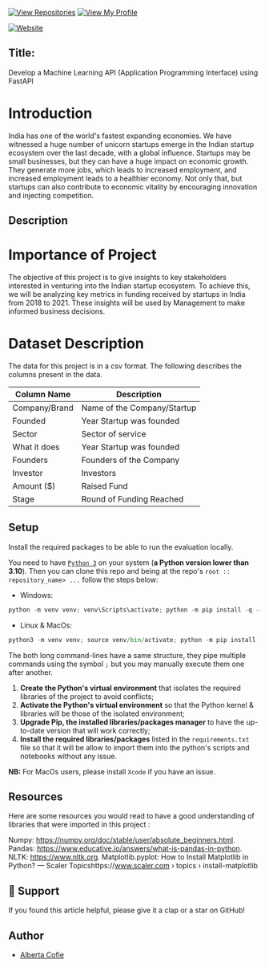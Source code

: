 [![View Repositories](https://img.shields.io/badge/View-My_Repositories-blue?logo=GitHub)](https://github.com/AlbieCofie?tab=repositories)
[![View My Profile](https://img.shields.io/badge/MEDIUM-Article-purple?logo=Medium)](https://medium.com/@albiecofie2000/indian-startup-ecosystem-which-industry-is-more-likely-to-get-funding-d00222ee47ff)

[![Website](https://img.shields.io/badge/My-Website-darkgreen)](https://albiecofie2000.wixsite.com/home)



## Title: 

Develop a Machine Learning API (Application Programming Interface) using FastAPI

# Introduction

India has one of the world's fastest expanding economies. We have witnessed a huge number of unicorn startups emerge in the Indian startup ecosystem over the last decade, with a global influence. Startups may be small businesses, but they can have a huge impact on economic growth. They generate more jobs, which leads to increased employment, and increased employment leads to a healthier economy. Not only that, but startups can also contribute to economic vitality by encouraging innovation and injecting competition.


## Description

# Importance of Project  

The objective of this project is to give insights to key stakeholders interested in venturing into the Indian startup ecosystem. To achieve this, we will be analyzing key metrics in funding received by startups in India from 2018 to 2021. These insights will be used by Management to make informed business decisions.

# Dataset Description

The data for this project is in a csv format. The following describes the columns present in the data.

| Column Name | Description                                                                    |
| ----------- | ----------------------------------------------------------------------------- |
| Company/Brand          | Name of the Company/Startup
| Founded          | Year Startup was founded                                      
| Sector          | Sector of service
| What it does          | Year Startup was founded
| Founders          | Founders of the Company
| Investor          | Investors
| Amount ($)          | Raised Fund
| Stage          | Round of Funding Reached


## Setup

Install the required packages to be able to run the evaluation locally.

You need to have [`Python 3`](https://www.python.org/) on your system (**a Python version lower than 3.10**). Then you can clone this repo and being at the repo's `root :: repository_name> ...` follow the steps below:

- Windows:

```python
python -m venv venv; venv\Scripts\activate; python -m pip install -q --upgrade pip; python -m pip install -qr requirements.txt
```

- Linux & MacOs:

```python
python3 -m venv venv; source venv/bin/activate; python -m pip install -q --upgrade pip; python -m pip install -qr requirements.txt
```

The both long command-lines have a same structure, they pipe multiple commands using the symbol `;` but you may manually execute them one after another.

1. **Create the Python's virtual environment** that isolates the required libraries of the project to avoid conflicts;
2. **Activate the Python's virtual environment** so that the Python kernel & libraries will be those of the isolated environment;
3. **Upgrade Pip, the installed libraries/packages manager** to have the up-to-date version that will work correctly;
4. **Install the required libraries/packages** listed in the `requirements.txt` file so that it will be allow to import them into the python's scripts and notebooks without any issue.

**NB:** For MacOs users, please install `Xcode` if you have an issue.

## Resources

Here are some resources you would read to have a good understanding of libraries that were imported in this project :

Numpy: https://numpy.org/doc/stable/user/absolute_beginners.html.
Pandas: https://www.educative.io/answers/what-is-pandas-in-python.
NLTK: https://www.nltk.org.
Matplotlib.pyplot: How to Install Matplotlib in Python? — Scaler Topicshttps://www.scaler.com › topics › install-matplotlib

## 👏 Support

If you found this article helpful, please give it a clap or a star on GitHub!

## Author

- [Alberta Cofie](https://www.linkedin.com/in/alberta-cofie-32203881/)